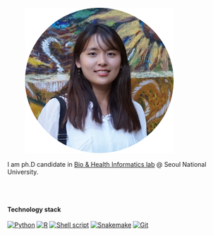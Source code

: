 <figure>
	<img src="../assets/img/logo.png">
</figure>
I am ph.D candidate in <a href="https://bhi-kimlab.github.io" hover="text_decoration">Bio & Health Informatics lab</a> @ Seoul National University.

<br><br>
<h4> Technology stack </h4>
<div class="images-container" style="display: inline !important">
	<a href="https://www.python.org" target="_blank"> <img alt="Python" src="https://img.shields.io/badge/-Python-green?style=flat-squre&logo=Python&logoColor=white"/></a>
	<a href="https://www.r-project.org/about.html" target="_blank"><img alt="R" src="https://img.shields.io/badge/-R-green?style=flat-squre&logo=R&logoColor=white"/></a>
	<a href="https://www.gnu.org/software/bash/" target="_blank"><img alt="Shell script" src="https://img.shields.io/badge/-Shell%20script-green?style=flat-squre&logo=PowerShell&logoColor=white"/></a>
	<a href="https://snakemake.readthedocs.io/en/stable/" target="_blank"><img alt="Snakemake" src="https://img.shields.io/badge/-Snakemake-green"/></a>
	<a href="https://git-scm.com" target="_blank"><img alt="Git" src="https://img.shields.io/badge/-Git-green?style=flat-squre&logo=Git&logoColor=white"/></a>
</div>
